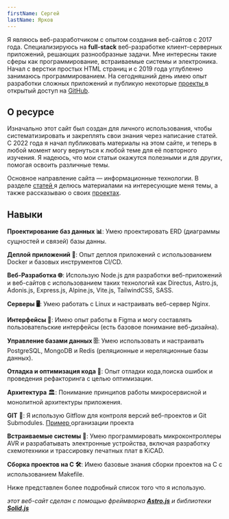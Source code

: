 ```yaml
---
firstName: Сергей
lastName: Ярков
---
```

Я являюсь веб-разработчиком с опытом создания веб-сайтов с 2017 года. Специализируюсь на **full-stack** веб-разработке клиент-серверных приложений, решающих разнообразные задачи. Мне интересны такие сферы как программирование, встраиваемые системы и электроника. Начал с верстки простых HTML страниц и с 2019 года углубленно занимаюсь программированием. На сегодняшний день имею опыт разработки сложных приложений и публикую некоторые [проекты ](https://yarkov.tech/projects/)в открытый доступ на [GitHub](https://github.com/sergeyyarkov).

## О ресурсе

Изначально этот сайт был создан для личного использования, чтобы систематизировать и закреплять свои знания через написание статей. С 2022 года я начал публиковать материалы на этом сайте, и теперь в любой момент могу вернуться к любой теме для её повторного изучения. Я надеюсь, что мои статьи окажутся полезными и для других, помогая освоить различные темы.

Основное направление сайта — информационные технологии. В разделе [статей ](https://yarkov.tech/articles/)я делюсь материалами на интересующие меня темы, а также рассказываю о своих [проектах](https://yarkov.tech/projects/).

## Навыки

**Проектирование баз данных 📊**: Умею проектировать ERD (диаграммы сущностей и связей) базы данны.

**Деплой приложений 🚀**: Опыт деплоя приложений с использованием Docker и базовых инструментов CI/CD.

**Веб-Разработка 🌐**: Использую Node.js для разработки веб-приложений и веб-сайтов с использованием таких технологий как Directus, Astro.js, Adonis.js, Express.js, Alpine.js, Vite.js, TailwindCSS, SASS.

**Серверы 🖥️**: Умею работать с Linux и настраивать веб-сервер Nginx.

**Интерфейсы 🎨**: Имею опыт работы в Figma и могу составлять пользовательские интерфейсы (есть базовое понимание веб-дизайна).

**Управление базами данных 🗄️**: Умею использовать и настраивать PostgreSQL, MongoDB и Redis (реляционные и нереляционные базы данных).

**Отладка и оптимизация кода 🐞**: Опыт отладки кода,поиска ошибок и проведения рефакторинга с целью оптимизации.

**Архитектура** 🏛️: Понимание принципов работы микросервисной и монолитной архитектуры приложения.

**GIT** 🔧: Я использую Gitflow для контроля версий веб-проектов и Git Submodules. [Пример ](https://github.com/sergeyyarkov/educt/tree/main)организации проекта

**Встраиваемые системы 🔌**: Умею программировать микроконтроллеры AVR и разрабатывать электронные устройства, включая разработку схемотехники и трассировку печатных плат в KiCAD.

**Сборка проектов на C 🛠️**: Имею базовые знания сборки проектов на C с использованием Makefile.

Ниже представлен более подробный список того что я использую.

_этот веб-сайт сделан с помощью фреймворка **[Astro.js](https://astro.build)** и библиотеки **[Solid.js](https://www.solidjs.com/)**_
